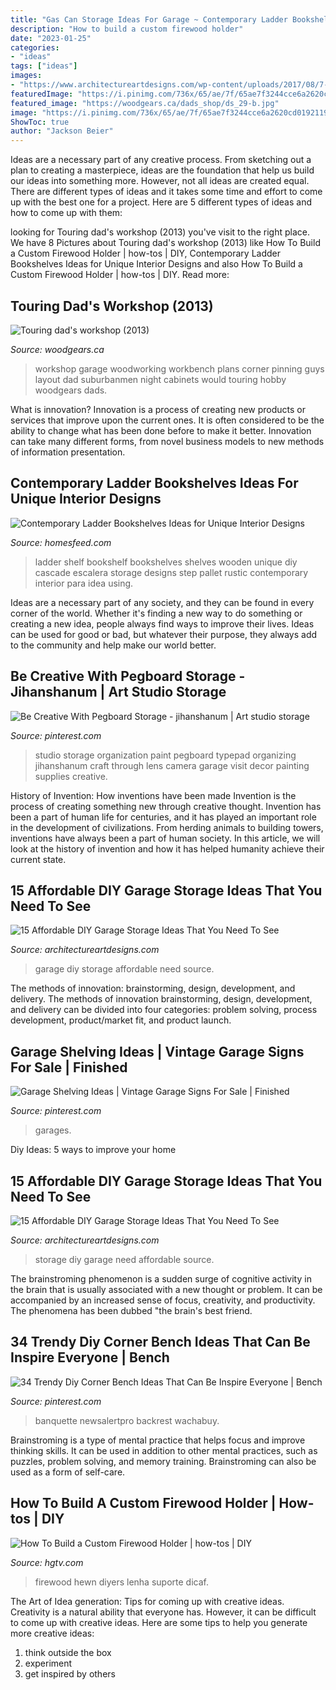 ```yaml
---
title: "Gas Can Storage Ideas For Garage ~ Contemporary Ladder Bookshelves Ideas For Unique Interior Designs"
description: "How to build a custom firewood holder"
date: "2023-01-25"
categories:
- "ideas"
tags: ["ideas"]
images:
- "https://www.architectureartdesigns.com/wp-content/uploads/2017/08/7-38-630x630.jpg"
featuredImage: "https://i.pinimg.com/736x/65/ae/7f/65ae7f3244cce6a2620cd01921192005.jpg"
featured_image: "https://woodgears.ca/dads_shop/ds_29-b.jpg"
image: "https://i.pinimg.com/736x/65/ae/7f/65ae7f3244cce6a2620cd01921192005.jpg"
ShowToc: true
author: "Jackson Beier"
---
```



Ideas are a necessary part of any creative process. From sketching out a plan to creating a masterpiece, ideas are the foundation that help us build our ideas into something more. However, not all ideas are created equal. There are different types of ideas and it takes some time and effort to come up with the best one for a project. Here are 5 different types of ideas and how to come up with them: 

	

		
looking for Touring dad&#039;s workshop (2013) you've visit to the right place. We have 8 Pictures about Touring dad&#039;s workshop (2013) like How To Build a Custom Firewood Holder | how-tos | DIY, Contemporary Ladder Bookshelves Ideas for Unique Interior Designs and also How To Build a Custom Firewood Holder | how-tos | DIY. Read more:
		
    
## Touring Dad&#039;s Workshop (2013)

<img loading=lazy src="https://woodgears.ca/dads_shop/ds_29-b.jpg" onerror="this.onerror=null;this.src='https://tse1.mm.bing.net/th?id=OIP.ZzBq5K9CNWCGZxKP0tOfOgHaE5&amp;pid=15.1';" alt="Touring dad&#039;s workshop (2013)">

_Source: woodgears.ca_

>workshop garage woodworking workbench plans corner pinning guys layout dad suburbanmen night cabinets would touring hobby woodgears dads. 

	

What is innovation?
Innovation is a process of creating new products or services that improve upon the current ones. It is often considered to be the ability to change what has been done before to make it better. Innovation can take many different forms, from novel business models to new methods of information presentation.

    
## Contemporary Ladder Bookshelves Ideas For Unique Interior Designs

<img loading=lazy src="https://homesfeed.com/wp-content/uploads/2015/11/unique-brown-furnished-modern-ladder-bookshelf-idea-with-storage-bin-beneath-orange-painted-wall-and-wooden-floor.jpg" onerror="this.onerror=null;this.src='https://tse2.mm.bing.net/th?id=OIP.5BKextmC5PxMwWMVfNwz0QHaLH&amp;pid=15.1';" alt="Contemporary Ladder Bookshelves Ideas for Unique Interior Designs">

_Source: homesfeed.com_

>ladder shelf bookshelf bookshelves shelves wooden unique diy cascade escalera storage designs step pallet rustic contemporary interior para idea using. 

	

Ideas are a necessary part of any society, and they can be found in every corner of the world. Whether it's finding a new way to do something or creating a new idea, people always find ways to improve their lives. Ideas can be used for good or bad, but whatever their purpose, they always add to the community and help make our world better.

    
## Be Creative With Pegboard Storage - Jihanshanum | Art Studio Storage

<img loading=lazy src="https://i.pinimg.com/736x/1c/b6/11/1cb61185d4ca9e280705aed0e7a99857.jpg" onerror="this.onerror=null;this.src='https://tse3.mm.bing.net/th?id=OIP.DBxcEtGPwz2S7QpvOmAXQQHaLH&amp;pid=15.1';" alt="Be Creative With Pegboard Storage - jihanshanum | Art studio storage">

_Source: pinterest.com_

>studio storage organization paint pegboard typepad organizing jihanshanum craft through lens camera garage visit decor painting supplies creative. 

	

History of Invention: How inventions have been made
Invention is the process of creating something new through creative thought. Invention has been a part of human life for centuries, and it has played an important role in the development of civilizations. From herding animals to building towers, inventions have always been a part of human society. In this article, we will look at the history of invention and how it has helped humanity achieve their current state.

    
## 15 Affordable DIY Garage Storage Ideas That You Need To See

<img loading=lazy src="https://www.architectureartdesigns.com/wp-content/uploads/2017/08/10-36-630x473.jpg" onerror="this.onerror=null;this.src='https://tse3.mm.bing.net/th?id=OIP.Cn51eCb1efNbqx71cmxfzwHaFj&amp;pid=15.1';" alt="15 Affordable DIY Garage Storage Ideas That You Need To See">

_Source: architectureartdesigns.com_

>garage diy storage affordable need source. 

	

The methods of innovation: brainstorming, design, development, and delivery.
The methods of innovation brainstorming, design, development, and delivery can be divided into four categories: problem solving, process development, product/market fit, and product launch.

    
## Garage Shelving Ideas | Vintage Garage Signs For Sale | Finished

<img loading=lazy src="https://i.pinimg.com/736x/65/ae/7f/65ae7f3244cce6a2620cd01921192005.jpg" onerror="this.onerror=null;this.src='https://tse4.mm.bing.net/th?id=OIP.QJ9pkGdXT2o5n6GIGEZmCgHaLH&amp;pid=15.1';" alt="Garage Shelving Ideas | Vintage Garage Signs For Sale | Finished">

_Source: pinterest.com_

>garages. 

	

Diy Ideas: 5 ways to improve your home

    
## 15 Affordable DIY Garage Storage Ideas That You Need To See

<img loading=lazy src="https://www.architectureartdesigns.com/wp-content/uploads/2017/08/7-38-630x630.jpg" onerror="this.onerror=null;this.src='https://tse4.mm.bing.net/th?id=OIP.4lUvUd8IQ3cWzFGy97e2CwHaHa&amp;pid=15.1';" alt="15 Affordable DIY Garage Storage Ideas That You Need To See">

_Source: architectureartdesigns.com_

>storage diy garage need affordable source. 

	

The brainstroming phenomenon is a sudden surge of cognitive activity in the brain that is usually associated with a new thought or problem. It can be accompanied by an increased sense of focus, creativity, and productivity. The phenomena has been dubbed "the brain's best friend.

    
## 34 Trendy Diy Corner Bench Ideas That Can Be Inspire Everyone | Bench

<img loading=lazy src="https://i.pinimg.com/736x/7f/6a/13/7f6a132755286b3dbf01f712ccd2458a.jpg" onerror="this.onerror=null;this.src='https://tse3.mm.bing.net/th?id=OIP.N3gQ25oGvBh8wGTiYTcPAgHaKm&amp;pid=15.1';" alt="34 Trendy Diy Corner Bench Ideas That Can Be Inspire Everyone | Bench">

_Source: pinterest.com_

>banquette newsalertpro backrest wachabuy. 

	

Brainstroming is a type of mental practice that helps focus and improve thinking skills. It can be used in addition to other mental practices, such as puzzles, problem solving, and memory training. Brainstroming can also be used as a form of self-care.

    
## How To Build A Custom Firewood Holder | How-tos | DIY

<img loading=lazy src="https://diy.sndimg.com/content/dam/images/diy/fullset/2008/8/25/0/dblg_ss08_Projects_FirewoodRack1-V_LR2-369.jpg.rend.hgtvcom.616.822.suffix/1420859562148.jpeg" onerror="this.onerror=null;this.src='https://tse2.mm.bing.net/th?id=OIP.VQSvNU9eLCv-OgdqJRRV4QHaJ3&amp;pid=15.1';" alt="How To Build a Custom Firewood Holder | how-tos | DIY">

_Source: hgtv.com_

>firewood hewn diyers lenha suporte dicaf. 

	

The Art of Idea generation: Tips for coming up with creative ideas.
Creativity is a natural ability that everyone has. However, it can be difficult to come up with creative ideas. Here are some tips to help you generate more creative ideas: 
1. think outside the box 
2. experiment 
3. get inspired by others 

